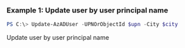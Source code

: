 ### Example 1: Update user by user principal name
```powershell
PS C:\> Update-AzADUser -UPNOrObjectId $upn -City $city
```

Update user by user principal name